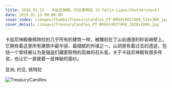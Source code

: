 ```yaml
---
title: 2018.01.12 - 卡兹尼神殿，约旦佩特拉 (© Felix Lipov/Shutterstock)
date: 2018.01.12 00:00:00
cover_index: /images/thumbs/TreasuryCandles_PT-BR9414027460_533x300.jpg
cover_detail: /images/TreasuryCandles_PT-BR9414027460_1920x1080.jpg
---
```


卡兹尼神殿像佩特拉的几乎所有的建筑一样，被雕刻在了山谷通道的砂岩峭壁上。它拥有着这里所有建筑中最华丽、最细腻的外墙之一。山洞里有着过去的遗迹，包括一个曾经被认为是强盗们藏匿赃物的高耸的石头瓮。关于卡兹尼神殿有很多传说，也让它一直披着一层神秘的面纱。

亚洲, 约旦, 佩特拉

![TreasuryCandles](/images/TreasuryCandles_PT-BR9414027460_1920x1080.jpg)
